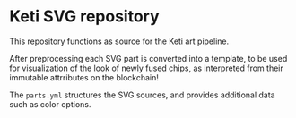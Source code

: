 # Keti SVG repository

This repository functions as source for the Keti art pipeline.

After preprocessing each SVG part is converted into a template,
to be used for visualization of the look of newly fused chips,
as interpreted from their immutable attrributes on the blockchain!

The `parts.yml` structures the SVG sources, and provides additional data such as color options.

